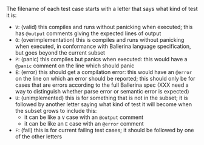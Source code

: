 The filename of each test case starts with a letter that says what kind of test it is:

* `V`: (valid) this compiles and runs without panicking when executed; this has `@output` comments giving the expected lines of output
* `O`: (overimplementation) this is compiles and runs without panicking when executed, in conformance with Ballerina language specification, but goes beyond the current subset
* `P`: (panic) this compiles but panics when executed: this would have a `@panic` comment on the line which should panic
* `E`:  (error) this should get a compilation error: this would have an `@error` on the line on which an error should be reported; this should only be for cases that are errors according to the full Ballerina spec (XXX need a way to distinguish whether parse error or semantic error is expected)
* `U`: (unimplemented) this is for something that is not in the subset; it is followed by another letter saying what kind of test it will become when the subset grows to include this:
   * it can be like a `V` case with an `@output` comment
   * it can be like an `E` case with an `@error` comment
* `F`: (fail) this is for current failing test cases; it should be followed by one of the other letters

